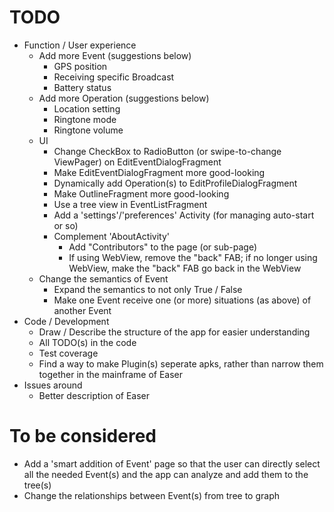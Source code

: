 TODO
=====
* Function / User experience
	* Add more Event (suggestions below)
		* GPS position
		* Receiving specific Broadcast
		* Battery status
	* Add more Operation (suggestions below)
		* Location setting
		* Ringtone mode
		* Ringtone volume
	* UI
		* Change CheckBox to RadioButton (or swipe-to-change ViewPager) on EditEventDialogFragment
		* Make EditEventDialogFragment more good-looking
		* Dynamically add Operation(s) to EditProfileDialogFragment
		* Make OutlineFragment more good-looking
		* Use a tree view in EventListFragment
		* Add a 'settings'/'preferences' Activity (for managing auto-start or so)
		* Complement 'AboutActivity'
			* Add "Contributors" to the page (or sub-page)
			* If using WebView, remove the "back" FAB; if no longer using WebView, make the "back" FAB go back in the WebView
	* Change the semantics of Event
		* Expand the semantics to not only True / False
		* Make one Event receive one (or more) situations (as above) of another Event
* Code / Development
	* Draw / Describe the structure of the app for easier understanding
	* All TODO(s) in the code
	* Test coverage
	* Find a way to make Plugin(s) seperate apks, rather than narrow them together in the mainframe of Easer
* Issues around
	* Better description of Easer

To be considered
=======
* Add a 'smart addition of Event' page so that the user can directly select all the needed Event(s) and the app can analyze and add them to the tree(s)
* Change the relationships between Event(s) from tree to graph
